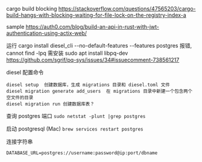 cargo build blocking
https://stackoverflow.com/questions/47565203/cargo-build-hangs-with-blocking-waiting-for-file-lock-on-the-registry-index-a

sample
https://auth0.com/blog/build-an-api-in-rust-with-jwt-authentication-using-actix-web/

运行 cargo install diesel_cli --no-default-features --features postgres 报错, cannot find -lpq
需安装 sudo apt install libpq-dev
https://github.com/sgrif/pq-sys/issues/34#issuecomment-738561217


diesel 配置命令
```
diesel setup  创建数据库，生成 migrations 目录和 diesel.toml 文件
diesel migration generate add_users  在 migrations 目录中新建一个包含两个空文件的目录
diesel migration run 创建数据库表？
```

查询 postgres 端口 `sudo netstat -plunt |grep postgres`

启动 postgresql (Mac) `brew services restart postgres`

连接字符串
```
DATABASE_URL=postgres://username:password@ip:port/dbname
```
